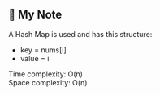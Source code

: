 ## 📝 My Note

A Hash Map is used and has this structure:
* key = nums[i]
* value = i


Time complexity: O(n) \
Space complexity: O(n)
